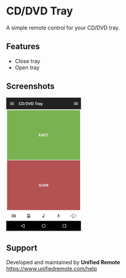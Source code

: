 # CD/DVD Tray
A simple remote control for your CD/DVD tray.

## Features
* Close tray
* Open tray

## Screenshots
<img src="ignore/screen.png" width="200" />

## Support
Developed and maintained by **Unified Remote**  
https://www.unifiedremote.com/help

